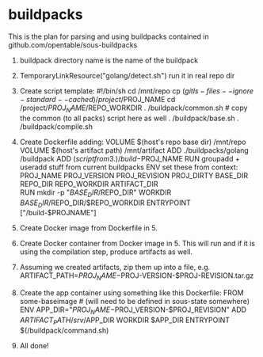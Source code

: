 # buildpacks

This is the plan for parsing and using buildpacks contained in github.com/opentable/sous-buildpacks

1. buildpack directory name is the name of the buildpack
2. TemporaryLinkResource("golang/detect.sh") run it in real repo dir
3. Create script template:
     #!/bin/sh
	 cd /mnt/repo
     cp $(git ls-files --ignore-standard --cached) /project/$PROJ_NAME
	 cd /project/$PROJ_NAME/$REPO_WORKDIR
	 . /buildpack/common.sh # copy the common (to all packs) script here as well
     . /buildpack/base.sh
     . /buildpack/compile.sh
4. Create Dockerfile adding:
     VOLUME $(host's repo base dir) /mnt/repo
     VOLUME $(host's artifact path) /mnt/artifact
     ADD ./buildpacks/golang /buildpack
     ADD $(script from 3.) /build-$PROJ_NAME
     RUN groupadd + useradd stuff from current buildpacks
     ENV set these from context:
         PROJ_NAME PROJ_VERSION PROJ_REVISION PROJ_DIRTY BASE_DIR
         REPO_DIR REPO_WORKDIR ARTIFACT_DIR  
	 RUN mkdir -p "$BASE_DIR/$REPO_DIR"
     WORKDIR $BASE_DIR/$REPO_DIR/$REPO_WORKDIR
	 ENTRYPOINT ["/build-$PROJNAME"]

5. Create Docker image from Dockerfile in 5. 
6. Create Docker container from Docker image in 5. This will run and
   if it is using the compilation step, produce artifacts as well.
7. Assuming we created artifacts, zip them up into a file, e.g.
     ARTIFACT_PATH=$PROJ_NAME-$PROJ-VERSION-$PROJ-REVISION.tar.gz
8. Create the app container using something like this Dockerfile:
     FROM some-baseimage # (will need to be defined in sous-state somewhere)
     ENV APP_DIR="$PROJ_NAME-$PROJ_VERSION-$PROJ_REVISION"
     ADD $ARTIFACT_PATH /srv/$APP_DIR
     WORKDIR $APP_DIR 
     ENTRYPOINT $(/buildpack/command.sh)

9. All done!
